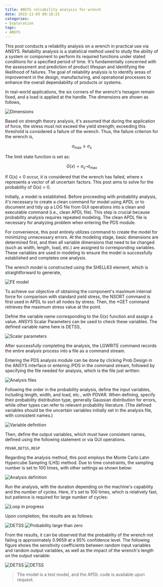 ```yaml
---
title: ANSYS reliability analysis for wrench
date: 2015-11-03 09:18:23
categories:
- Exploration
tags:
- ANSYS
---
```


This post conducts a reliability analysis on a wrench in practical use via ANSYS. Reliability analysis is a statistical method used to study the ability of a system or component to perform its required functions under stated conditions for a specified period of time. It's fundamentally concerned with the assessment and prediction of product lifespan and identifying the likelihood of failures. The goal of reliability analysis is to identify areas of improvement in the design, manufacturing, and operational processes to enhance the overall dependability of products or systems. 

<!-- more -->

In real-world applications, the six corners of the wrench's hexagon remain fixed, and a load is applied at the handle. The dimensions are shown as follows,

![Dimensions](/uploads/imgs/2015/PDSAnalysis.svg)

Based on strength theory analysis, it's assumed that during the application of force, the stress must not exceed the yield strength; exceeding this threshold is considered a failure of the wrench. Thus, the failure criterion for the wrench is,

$${\sigma _{\max }} \ge \sigma _{s }$$

The limit state function is set as:

$$G(x) = {\sigma _s} – {\sigma _{\max }}$$

If G(x) < 0 occur, it is considered that the wrench has failed, where x represents a vector of all uncertain factors. This post aims to solve for the probability of G(x) > 0.

Initially, a model is established. Before proceeding with probability analysis, it's necessary to create a clean command for model using APDL or to document and tidy up a LOG file from GUI operations into a clean and executable command (i.e., clean APDL file). This step is crucial because probability analysis requires repeated modeling. The clean APDL file is necessary for analyzing problem when entering the PDS module.

For convenience, this post entirely utilizes command to create the model for minimizing unnecessary errors. At the modeling stage, basic dimensions are determined first, and then all variable dimensions that need to be changed (such as width, length, load, etc.) are assigned to corresponding variables. These variables are used in modeling to ensure the model is successfully established and completes one analysis.

The wrench model is constructed using the SHELL63 element, which is straightforward to generate,

![FE model](/uploads/imgs/2015/PDSAnalysis1.png)

To achieve our objective of obtaining the component's maximum internal force for comparison with standard yield stress, the NSORT command is first used in APDL to sort all nodes by stress. Then, the *GET command retrieves the maximum stress value at the point.

Define the variable name corresponding to the G(x) function and assign a value. ANSYS Scalar Parameters can be used to check these variables. The defined variable name here is DETSS,

![Scalar parameters](/uploads/imgs/2015/PDSAnalysis2.png)

After successfully completing the analysis, the LGWRITE command records the entire analysis process into a file as a command stream.

Entering the PDS analysis module can be done by clicking Prob Design in the ANSYS interface or entering /PDS in the command stream, followed by specifying the file needed for analysis, which is the file just written:

![Analysis files](/uploads/imgs/2015/PDSAnalysis3.png)

Following the order in the probability analysis, define the input variables, including length, width, and load, etc., with PDVAR. When defining, specify their probability distribution type, generally Gaussian distribution for errors, while other types can refer to relevant probability literature. (The defined variables should be the uncertain variables initially set in the analysis file, with consistent names.)

![Variable definition](/uploads/imgs/2015/PDSAnalysis4.png)

Then, define the output variables, which must have consistent names, defined using the following statement or via GUI operations.

```
PDVAR,DETSS,RESP
```

Regarding the analysis method, this post employs the Monte Carlo Latin Hypercube Sampling (LHS) method. Due to time constraints, the sampling number is set to 100 times, with other settings as shown below:

![Analysis definition](/uploads/imgs/2015/PDSAnalysis5.png)

Run the analysis, with the duration depending on the machine's capability and the number of cycles. Here, it's set to 100 times, which is relatively fast, but patience is required for large number of cycles:

![Loop in progress](/uploads/imgs/2015/PDSAnalysis6.png)

Upon completion, the results are as follows:

![DETSS](/uploads/imgs/2015/PDSAnalysis7.png)
![Probability large than zero](/uploads/imgs/2015/PDSAnalysis8.png)

From the results, it can be observed that the probability of the wrench not failing is approximately 0.9659 at a 95% confidence level. The following figure shows the sensitivity coefficients between random input variables and random output variables, as well as the impact of the wrench's length on the output variable:

![DETSS](/uploads/imgs/2015/PDSAnalysis9.png)
![DETSS](/uploads/imgs/2015/PDSAnalysis10.png)

> The model is a test model, and the APDL code is available upon request.